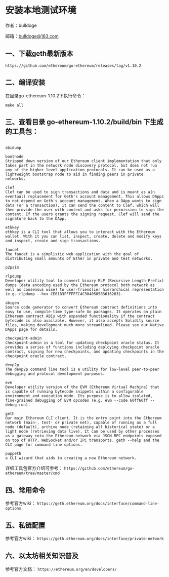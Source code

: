 # 安装本地测试环境

作者：bulldoge

邮箱：bulldoge@163.com

## 一、下载geth最新版本
`https://github.com/ethereum/go-ethereum/releases/tag/v1.10.2`

## 二、编译安装

在目录go-ethereum-1.10.2下执行命令：

`make all`

## 三、查看目录 go-ethereum-1.10.2/build/bin 下生成的工具包：

```

abidump

bootnode
Stripped down version of our Ethereum client implementation that only takes part in the network node discovery protocol, but does not run any of the higher level application protocols. It can be used as a lightweight bootstrap node to aid in finding peers in private networks.

clef
Clef can be used to sign transactions and data and is meant as a(n eventual) replacement for Geth's account management. This allows DApps to not depend on Geth's account management. When a DApp wants to sign data (or a transaction), it can send the content to Clef, which will then provide the user with context and asks for permission to sign the content. If the users grants the signing request, Clef will send the signature back to the DApp.

ethkey
ethkey is a CLI tool that allows you to interact with the Ethereum wallet. With it you can list, inspect, create, delete and modify keys and inspect, create and sign transactions.

faucet
The faucet is a simplistic web application with the goal of distributing small amounts of Ether in private and test networks.

p2psim

rlpdump
Developer utility tool to convert binary RLP (Recursive Length Prefix) dumps (data encoding used by the Ethereum protocol both network as well as consensus wise) to user-friendlier hierarchical representation (e.g. rlpdump --hex CE0183FFFFFFC4C304050583616263).

abigen
Source code generator to convert Ethereum contract definitions into easy to use, compile-time type-safe Go packages. It operates on plain Ethereum contract ABIs with expanded functionality if the contract bytecode is also available. However, it also accepts Solidity source files, making development much more streamlined. Please see our Native DApps page for details.

checkpoint-admin
Checkpoint-admin is a tool for updating checkpoint oracle status. It provides a series of functions including deploying checkpoint oracle contract, signing for new checkpoints, and updating checkpoints in the checkpoint oracle contract.

devp2p
The devp2p command line tool is a utility for low-level peer-to-peer debugging and protocol development purposes.

evm
Developer utility version of the EVM (Ethereum Virtual Machine) that is capable of running bytecode snippets within a configurable environment and execution mode. Its purpose is to allow isolated, fine-grained debugging of EVM opcodes (e.g. evm --code 60ff60ff --debug run).

geth 
Our main Ethereum CLI client. It is the entry point into the Ethereum network (main-, test- or private net), capable of running as a full node (default), archive node (retaining all historical state) or a light node (retrieving data live). It can be used by other processes as a gateway into the Ethereum network via JSON RPC endpoints exposed on top of HTTP, WebSocket and/or IPC transports. geth --help and the CLI page for command line options.	

puppeth
a CLI wizard that aids in creating a new Ethereum network.

```

详细工具包官方介绍可参考：
`https://github.com/ethereum/go-ethereum/tree/master/cmd`

## 四、常用命令

参考官方wiki：
`https://geth.ethereum.org/docs/interface/command-line-options`

## 五、私链配置

参考官方wiki：
`https://geth.ethereum.org/docs/interface/private-network`

## 六、以太坊相关知识普及

参考官方文档：
`https://ethereum.org/en/developers/`

